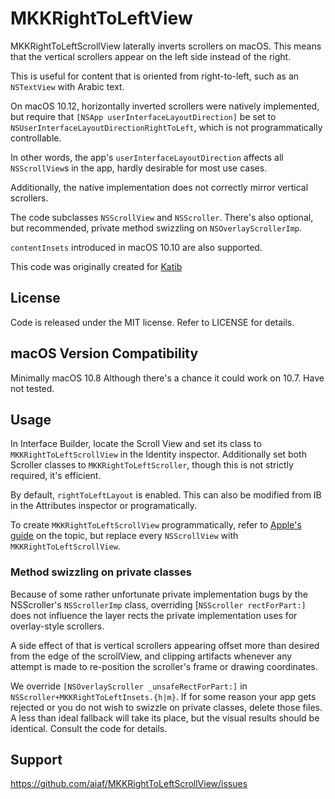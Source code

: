# MKKRightToLeftView
MKKRightToLeftScrollView laterally inverts scrollers on macOS. This means that the vertical scrollers appear on the left side instead of the right.

This is useful for content that is oriented from right-to-left, such as an `NSTextView` with Arabic text.

On macOS 10.12, horizontally inverted scrollers were natively implemented, but require that `[NSApp userInterfaceLayoutDirection]` be set to `NSUserInterfaceLayoutDirectionRightToLeft`, which is not programmatically controllable. 

In other words, the app's `userInterfaceLayoutDirection` affects all `NSScrollView`s in the app, hardly desirable for most use cases.

Additionally, the native implementation does not correctly mirror vertical scrollers.

The code subclasses `NSScrollView` and `NSScroller`.
There's also optional, but recommended, private method swizzling on `NSOverlayScrollerImp`.

`contentInsets` introduced in macOS 10.10 are also supported.

This code was originally created for [Katib](https://katibapp.com/)

## License
Code is released under the MIT license. Refer to LICENSE for details.

## macOS Version Compatibility
Minimally macOS 10.8
Although there's a chance it could work on 10.7. Have not tested.

## Usage
In Interface Builder, locate the Scroll View and set its class to `MKKRightToLeftScrollView` in the Identity inspector. Additionally set both Scroller classes to `MKKRightToLeftScroller`, though this is not strictly required, it's efficient.

By default, `rightToLeftLayout` is enabled. This can also be modified from IB in the Attributes inspector or programatically.

To create `MKKRightToLeftScrollView` programmatically, refer to [Apple's guide](https://developer.apple.com/library/content/documentation/Cocoa/Conceptual/TextUILayer/Tasks/TextInScrollView.html) on the topic, but replace every `NSScrollView` with `MKKRightToLeftScrollView`.

### Method swizzling on private classes
Because of some rather unfortunate private implementation bugs by the NSScroller's `NSScrollerImp` class, overriding [`NSScroller rectForPart:]` does not influence the layer rects the private implementation uses for overlay-style scrollers.

A side effect of that is vertical scrollers appearing offset more than desired from the edge of the scrollView, and clipping artifacts whenever any attempt is made to re-position the scroller's frame or drawing coordinates.

We override `[NSOverlayScroller _unsafeRectForPart:]` in `NSScroller+MKKRightToLeftInsets.{h|m}`. If for some reason your app gets rejected or you do not wish to swizzle on private classes, delete those files. A less than ideal fallback will take its place, but the visual results should be identical. Consult the code for details.

## Support
https://github.com/aiaf/MKKRightToLeftScrollView/issues







